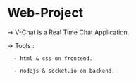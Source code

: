 # Web-Project

-> V-Chat is a Real Time Chat Application.

-> Tools :

      - html & css on frontend.
     
      - nodejs & socket.io on backend.

